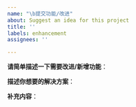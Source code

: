 ```yaml
---
name: "\b提交功能/改进"
about: Suggest an idea for this project
title: ''
labels: enhancement
assignees: ''

---
```


**请简单描述一下需要改进/新增功能**：

**描述你想要的解决方案**：

**补充内容**：
